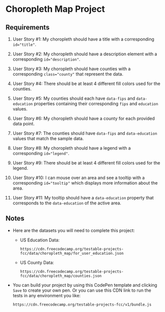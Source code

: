 
# Choropleth Map Project

## Requirements

1. User Story #1: My choropleth should have a title with a corresponding `id="title"`.

2. User Story #2: My choropleth should have a description element with a corresponding `id="description"`.

3. User Story #3: My choropleth should have counties with a corresponding `class="county"` that represent the data.

4. User Story #4: There should be at least 4 different fill colors used for the counties.

5. User Story #5: My counties should each have `data-fips` and `data-education` properties containing their corresponding `fips` and `education` values.

6. User Story #6: My choropleth should have a county for each provided data point.

7. User Story #7: The counties should have `data-fips` and `data-education` values that match the sample data.

8. User Story #8: My choropleth should have a legend with a corresponding `id="legend"`.

9. User Story #9: There should be at least 4 different fill colors used for the legend.

10. User Story #10: I can mouse over an area and see a tooltip with a corresponding `id="tooltip"` which displays more information about the area.

11. User Story #11: My tooltip should have a `data-education` property that corresponds to the `data-education` of the active area.

## Notes

- Here are the datasets you will need to complete this project:

  - US Education Data:

    `https://cdn.freecodecamp.org/testable-projects-fcc/data/choropleth_map/for_user_education.json`

  - US County Data:

    `https://cdn.freecodecamp.org/testable-projects-fcc/data/choropleth_map/counties.json`

- You can build your project by using this CodePen template and clicking `Save` to create your own pen. Or you can use this CDN link to run the tests in any environment you like:

  `https://cdn.freecodecamp.org/testable-projects-fcc/v1/bundle.js`
